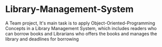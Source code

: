 # Library-Management-System
A Team project, It's main task is to apply Object-Oriented-Programming Concepts in a Library Management System, which includes readers who can borrow books 
and Librarians who offers the books and manages the library and deadlines for borrowing
